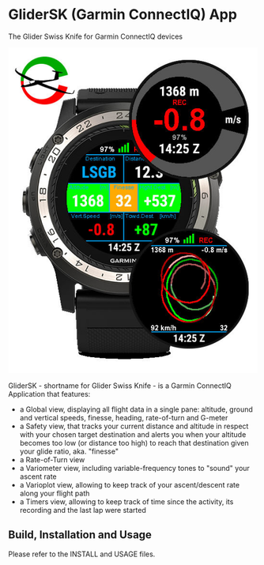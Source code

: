 GliderSK (Garmin ConnectIQ) App
===============================
The Glider Swiss Knife for Garmin ConnectIQ devices


   ![GliderSK-Overview](GliderSK-Overview.jpg)


GliderSK - shortname for Glider Swiss Knife - is a Garmin ConnectIQ Application
that features:
 - a Global view, displaying all flight data in a single pane: altitude,
   ground and vertical speeds, finesse, heading, rate-of-turn and G-meter
 - a Safety view, that tracks your current distance and altitude in respect
   with your chosen target destination and alerts you when your altitude
   becomes too low (or distance too high) to reach that destination given
   your glide ratio, aka. "finesse"
 - a Rate-of-Turn view
 - a Variometer view, including variable-frequency tones to "sound" your
   ascent rate
 - a Varioplot view, allowing to keep track of your ascent/descent rate
   along your flight path
 - a Timers view, allowing to keep track of time since the activity, its
   recording and the last lap were started


Build, Installation and Usage
-----------------------------

Please refer to the INSTALL and USAGE files.

